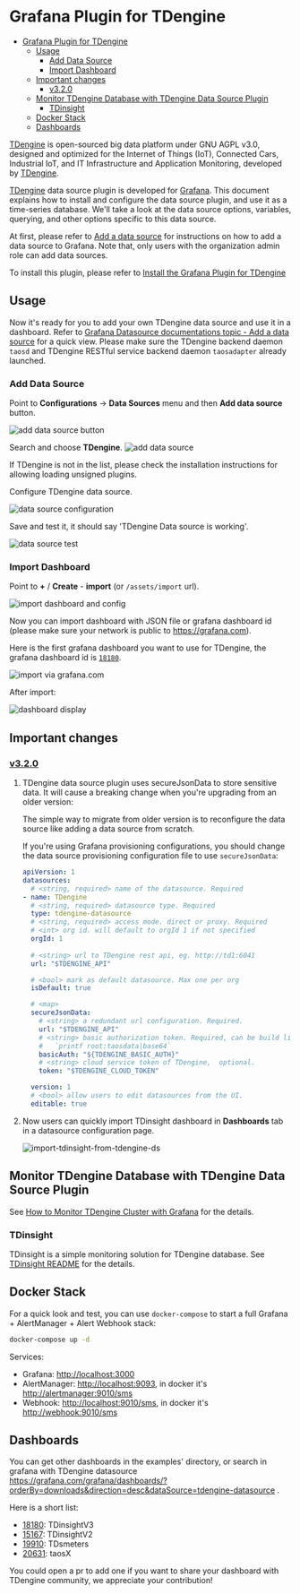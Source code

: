 # Grafana Plugin for TDengine

- [Grafana Plugin for TDengine](#grafana-plugin-for-tdengine)
  - [Usage](#usage)
    - [Add Data Source](#add-data-source)
    - [Import Dashboard](#import-dashboard)
  - [Important changes](#important-changes)
    - [v3.2.0](#v320)
  - [Monitor TDengine Database with TDengine Data Source Plugin](#monitor-tdengine-database-with-tdengine-data-source-plugin)
    - [TDinsight](#tdinsight)
  - [Docker Stack](#docker-stack)
  - [Dashboards](#dashboards)

[TDengine] is open-sourced big data platform under GNU AGPL v3.0, designed and optimized for the Internet of Things (IoT), Connected Cars, Industrial IoT, and IT Infrastructure and Application Monitoring, developed by [TDengine](https://tdengine.com/).

[TDengine] data source plugin is developed for [Grafana]. This document explains how to install and configure the data source plugin, and use it as a time-series database. We'll take a look at the data source options, variables, querying, and other options specific to this data source. 

At first, please refer to [Add a data source](https://grafana.com/docs/grafana/latest/datasources/add-a-data-source/) for instructions on how to add a data source to Grafana. Note that, only users with the organization admin role can add data sources.

To install this plugin, please refer to [Install the Grafana Plugin for TDengine](https://github.com/taosdata/grafanaplugin/blob/master/INSTALLATION.md)

## Usage

Now it's ready for you to add your own TDengine data source and use it in a dashboard. Refer to [Grafana Datasource documentations topic - Add a data source](https://grafana.com/docs/grafana/latest/datasources/add-a-data-source/) for a quick view. Please make sure the TDengine backend daemon `taosd` and TDengine RESTful service backend daemon `taosadapter` already launched.

### Add Data Source

Point to **Configurations** -> **Data Sources** menu and then **Add data source** button.

![add data source button](https://raw.githubusercontent.com/taosdata/grafanaplugin/master/assets/howto-add-datasource-button.png)

Search and choose **TDengine**.
![add data source](https://raw.githubusercontent.com/taosdata/grafanaplugin/master/assets/howto-add-datasource-tdengine.png)

If TDengine is not in the list, please check the installation instructions for allowing loading unsigned plugins.

Configure TDengine data source.

![data source configuration](https://raw.githubusercontent.com/taosdata/grafanaplugin/master/assets/howto-add-datasource.png)

Save and test it, it should say 'TDengine Data source is working'.

![data source test](https://raw.githubusercontent.com/taosdata/grafanaplugin/master/assets/howto-add-datasource-test.png)

### Import Dashboard

Point to **+** / **Create** - **import** (or `/assets/import` url).

![import dashboard and config](https://raw.githubusercontent.com/taosdata/grafanaplugin/master/assets/import_dashboard.png)

Now you can import dashboard with JSON file or grafana dashboard id (please make sure your network is public to <https://grafana.com>).

Here is the first grafana dashboard you want to use for TDengine, the grafana dashboard id is [`18180`](https://grafana.com/grafana/dashboards/18180-tdinsight-for-3-x/).

![import via grafana.com](https://raw.githubusercontent.com/taosdata/grafanaplugin/master/assets/import-dashboard-18180.png)

After import:

![dashboard display](https://raw.githubusercontent.com/taosdata/grafanaplugin/master/assets/TDinsight-v3-full.png)

## Important changes

### [v3.2.0](https://github.com/taosdata/grafanaplugin/releases/tag/v3.2.0)

1. TDengine data source plugin uses secureJsonData to store sensitive data. It will cause a breaking change when you're upgrading from an older version:

    The simple way to migrate from older version is to reconfigure the data source like adding a data source from scratch.

    If you're using Grafana provisioning configurations, you should change the data source provisioning configuration file to use `secureJsonData`:

    ```yaml
    apiVersion: 1
    datasources:
      # <string, required> name of the datasource. Required
    - name: TDengine
      # <string, required> datasource type. Required
      type: tdengine-datasource
      # <string, required> access mode. direct or proxy. Required
      # <int> org id. will default to orgId 1 if not specified
      orgId: 1
      
      # <string> url to TDengine rest api, eg. http://td1:6041
      url: "$TDENGINE_API"

      # <bool> mark as default datasource. Max one per org
      isDefault: true

      # <map> 
      secureJsonData:
        # <string> a redundant url configuration. Required.
        url: "$TDENGINE_API"
        # <string> basic authorization token. Required, can be build like
        #   `printf root:taosdata|base64`
        basicAuth: "${TDENGINE_BASIC_AUTH}"
        # <string> cloud service token of TDengine,  optional.
        token: "$TDENGINE_CLOUD_TOKEN"
   
      version: 1
      # <bool> allow users to edit datasources from the UI.
      editable: true
    ```

2. Now users can quickly import TDinsight dashboard in **Dashboards** tab in a datasource configuration page.

    ![import-tdinsight-from-tdengine-ds](https://raw.githubusercontent.com/taosdata/grafanaplugin/master/assets/import_dashboard-on-datasource.png)

## Monitor TDengine Database with TDengine Data Source Plugin

See [How to Monitor TDengine Cluster with Grafana](https://github.com/taosdata/grafanaplugin/blob/master/HOWTO.md) for the details.

### TDinsight

TDinsight is a simple monitoring solution for TDengine database. See [TDinsight README](https://github.com/taosdata/grafanaplugin/blob/master/dashboards/TDinsightV3.md) for the details.

## Docker Stack

For a quick look and test, you can use `docker-compose` to start a full Grafana + AlertManager + Alert Webhook stack:

```sh
docker-compose up -d
```

Services:

- Grafana: <http://localhost:3000>
- AlertManager: <http://localhost:9093>, in docker it's <http://alertmanager:9010/sms>
- Webhook: <http://localhost:9010/sms>, in docker it's <http://webhook:9010/sms>

## Dashboards

You can get other dashboards in the examples' directory, or search in grafana with TDengine datasource <https://grafana.com/grafana/dashboards/?orderBy=downloads&direction=desc&dataSource=tdengine-datasource> .

Here is a short list:

- [18180](https://grafana.com/grafana/dashboards/18180): TDinsightV3
- [15167](https://grafana.com/grafana/dashboards/15167): TDinsightV2
- [19910](https://grafana.com/grafana/dashboards/19910): TDsmeters
- [20631](https://grafana.com/grafana/dashboards/20631): taosX
  
You could open a pr to add one if you want to share your dashboard with TDengine community, we appreciate your contribution!

[TDengine]: https://github.com/taosdata/TDengine
[Grafana]: https://grafana.com
